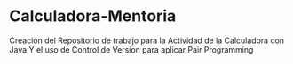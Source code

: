 # Calculadora-Mentoria
Creación del Repositorio de trabajo para la Actividad de la Calculadora con Java Y el uso de Control de Version para aplicar Pair Programming
